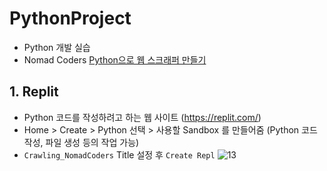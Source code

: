 # PythonProject
- Python 개발 실습
- Nomad Coders [Python으로 웹 스크래퍼 만들기](https://nomadcoders.co/python-for-beginners)

## 1. Replit
- Python 코드를 작성하려고 하는 웹 사이트 (https://replit.com/)
- Home > Create > Python 선택 > 사용할 Sandbox 를 만들어줌 (Python 코드 작성, 파일 생성 등의 작업 가능)
- `Crawling_NomadCoders` Title 설정 후 `Create Repl`
![13](https://github.com/ynjch97/YNJCH_WIKI/blob/master/photos/13.png?raw=true)